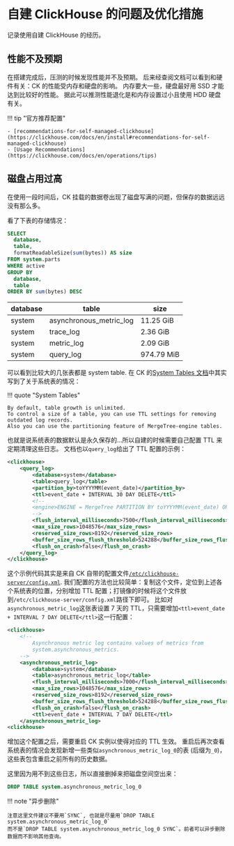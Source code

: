# 自建 ClickHouse 的问题及优化措施

记录使用自建 ClickHouse 的经历。


## 性能不及预期

在搭建完成后，压测的时候发现性能并不及预期。
后来经查阅文档可以看到和硬件有关：CK 的性能受内存和硬盘的影响。
内存要大一些，硬盘最好用 SSD 才能达到比较好的性能。
据此可以推测性能退化是和内存设置过小且使用 HDD 硬盘有关。

!!! tip "官方推荐配置"

    - [recommendations-for-self-managed-clickhouse](https://clickhouse.com/docs/en/install#recommendations-for-self-managed-clickhouse)
    - [Usage Recommendations](https://clickhouse.com/docs/en/operations/tips)


## 磁盘占用过高
在使用一段时间后，CK 挂载的数据卷出现了磁盘写满的问题，但保存的数据远远没有那么多。

看了下表的存储情况：
```sql
SELECT
  database,
  table,
  formatReadableSize(sum(bytes)) AS size
FROM system.parts
WHERE active
GROUP BY
  database,
  table
ORDER BY sum(bytes) DESC
```

| database | table                   | size       |
|----------|-------------------------|------------|
| system   | asynchronous_metric_log | 11.25 GiB  |
| system   | trace_log               | 2.36 GiB   |
| system   | metric_log              | 2.09 GiB   |
| system   | query_log               | 974.79 MiB |

可以看到比较大的几张表都是 system table.
在 CK 的[System Tables 文档](https://clickhouse.com/docs/en/operations/system-tables)中其实写到了关于系统表的情况：

!!! quote "System Tables"

    By default, table growth is unlimited.
    To control a size of a table, you can use TTL settings for removing outdated log records.
    Also you can use the partitioning feature of MergeTree-engine tables.


也就是说系统表的数据默认是永久保存的...所以自建的时候需要自己配置 TTL 来定期清理这些日志。
文档也以`query_log`给出了 TTL 配置的示例：
```xml linenums="1" hl_lines="6"
<clickhouse>
    <query_log>
        <database>system</database>
        <table>query_log</table>
        <partition_by>toYYYYMM(event_date)</partition_by>
        <ttl>event_date + INTERVAL 30 DAY DELETE</ttl>
        <!--
        <engine>ENGINE = MergeTree PARTITION BY toYYYYMM(event_date) ORDER BY (event_date, event_time) SETTINGS index_granularity = 1024</engine>
        -->
        <flush_interval_milliseconds>7500</flush_interval_milliseconds>
        <max_size_rows>1048576</max_size_rows>
        <reserved_size_rows>8192</reserved_size_rows>
        <buffer_size_rows_flush_threshold>524288</buffer_size_rows_flush_threshold>
        <flush_on_crash>false</flush_on_crash>
    </query_log>
</clickhouse>
```
这个示例代码其实是来自 CK 自带的配置文件[`/etc/clickhouse-server/config.xml`](https://github.com/ClickHouse/ClickHouse/blob/a11baf176b2ca63c8a8b24dc8418420d2eeaaca5/programs/server/config.xml#L1073-L1127).
我们配置的方法也比较简单：复制这个文件，定位到上述各个系统表的位置，分别增加 TTL 配置；打镜像的时候将这个文件放到`/etc/clickhouse-server/config.xml`路径下即可。
比如对`asynchronous_metric_log`这张表设置 7 天的 TTL，只需要增加`<ttl>event_date + INTERVAL 7 DAY DELETE</ttl>`这一行配置：
```xml linenums="1" hl_lines="14"
<clickhouse>
    <!--
        Asynchronous metric log contains values of metrics from
        system.asynchronous_metrics.
    -->
    <asynchronous_metric_log>
        <database>system</database>
        <table>asynchronous_metric_log</table>
        <flush_interval_milliseconds>7000</flush_interval_milliseconds>
        <max_size_rows>1048576</max_size_rows>
        <reserved_size_rows>8192</reserved_size_rows>
        <buffer_size_rows_flush_threshold>524288</buffer_size_rows_flush_threshold>
        <flush_on_crash>false</flush_on_crash>
        <ttl>event_date + INTERVAL 7 DAY DELETE</ttl>
    </asynchronous_metric_log>
<clickhouse>
```

增加这个配置之后，需要重启 CK 实例以使得对应的 TTL 生效。
重启后再次查看系统表的情况会发现新增一些类似`asynchronous_metric_log_0`的表 (后缀为`_0`)，
这些表包含重启之前所有的历史数据。

这里因为用不到这些日志，所以直接删掉来把磁盘空间空出来：
```sql
DROP TABLE system.asynchronous_metric_log_0
```

!!! note "异步删除"

    注意这里文件建议不要用`SYNC`, 也就是尽量用`DROP TABLE system.asynchronous_metric_log_0`
    而不是`DROP TABLE system.asynchronous_metric_log_0 SYNC`。前者可以异步删除数据而不影响其他查询。
